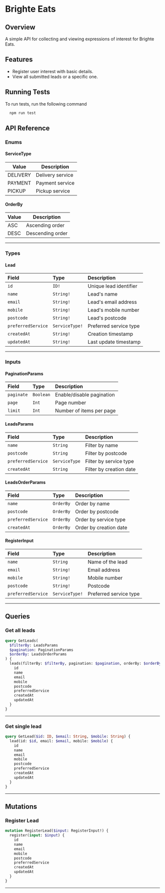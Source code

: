 # Brighte Eats

## Overview

A simple API for collecting and viewing expressions of interest for Brighte Eats.

## Features

- Register user interest with basic details.
- View all submitted leads or a specific one.

## Running Tests

To run tests, run the following command

```bash
  npm run test
```

## API Reference

### Enums

#### ServiceType

| Value    | Description      |
| -------- | ---------------- |
| DELIVERY | Delivery service |
| PAYMENT  | Payment service  |
| PICKUP   | Pickup service   |

#### OrderBy

| Value | Description      |
| ----- | ---------------- |
| ASC   | Ascending order  |
| DESC  | Descending order |

---

### Types

#### Lead

| Field              | Type           | Description            |
| :----------------- | :------------- | :--------------------- |
| `id`               | `ID!`          | Unique lead identifier |
| `name`             | `String!`      | Lead's name            |
| `email`            | `String!`      | Lead's email address   |
| `mobile`           | `String!`      | Lead's mobile number   |
| `postcode`         | `String!`      | Lead's postcode        |
| `preferredService` | `ServiceType!` | Preferred service type |
| `createdAt`        | `String!`      | Creation timestamp     |
| `updatedAt`        | `String!`      | Last update timestamp  |

---

### Inputs

#### PaginationParams

| Field      | Type      | Description               |
| :--------- | :-------- | :------------------------ |
| `paginate` | `Boolean` | Enable/disable pagination |
| `page`     | `Int`     | Page number               |
| `limit`    | `Int`     | Number of items per page  |

#### LeadsParams

| Field              | Type          | Description             |
| :----------------- | :------------ | :---------------------- |
| `name`             | `String`      | Filter by name          |
| `postcode`         | `String`      | Filter by postcode      |
| `preferredService` | `ServiceType` | Filter by service type  |
| `createdAt`        | `String`      | Filter by creation date |

#### LeadsOrderParams

| Field              | Type      | Description            |
| :----------------- | :-------- | :--------------------- |
| `name`             | `OrderBy` | Order by name          |
| `postcode`         | `OrderBy` | Order by postcode      |
| `preferredService` | `OrderBy` | Order by service type  |
| `createdAt`        | `OrderBy` | Order by creation date |

#### RegisterInput

| Field              | Type           | Description            |
| :----------------- | :------------- | :--------------------- |
| `name`             | `String`       | Name of the lead       |
| `email`            | `String!`      | Email address          |
| `mobile`           | `String!`      | Mobile number          |
| `postcode`         | `String!`      | Postcode               |
| `preferredService` | `ServiceType!` | Preferred service type |

---

## Queries

### Get all leads

```graphql
query GetLeads(
  $filterBy: LeadsParams
  $pagination: PaginationParams
  $orderBy: LeadsOrderParams
) {
  leads(filterBy: $filterBy, pagination: $pagination, orderBy: $orderBy) {
    id
    name
    email
    mobile
    postcode
    preferredService
    createdAt
    updatedAt
  }
}
```

---

### Get single lead

```graphql
query GetLead($id: ID, $email: String, $mobile: String) {
  lead(id: $id, email: $email, mobile: $mobile) {
    id
    name
    email
    mobile
    postcode
    preferredService
    createdAt
    updatedAt
  }
}
```

---

## Mutations

### Register Lead

```graphql
mutation RegisterLead($input: RegisterInput!) {
  register(input: $input) {
    id
    name
    email
    mobile
    postcode
    preferredService
    createdAt
    updatedAt
  }
}
```

---
